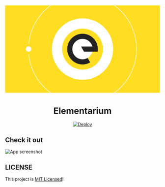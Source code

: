 ![color](assets/image/banner.svg)
<h1 align="center">
    Elementarium
</h1>

<p align="center">
    <a href="https://github.com/FelixLuciano/color/actions/workflows/deploy.yml"><img src="https://github.com/FelixLuciano/color/actions/workflows/deploy.yml/badge.svg" alt="Deploy"></a>
</p>

## Check it out

![App screenshot](assets/image/screenshot.png)

## LICENSE

This project is [MIT Licensed](LICENSE)!
